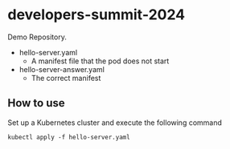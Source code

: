 # developers-summit-2024

Demo Repository.

- hello-server.yaml
  - A manifest file that the pod does not start
- hello-server-answer.yaml
  - The correct manifest

## How to use

Set up a Kubernetes cluster and execute the following command

```
kubectl apply -f hello-server.yaml
```

